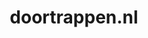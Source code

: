 ---
layout: post
title: "doortrappen.nl"
internal_url: "/dutchgov/doortrappen.nl.html"
subdomains_count: 2
all_subdomains_count: 2
urls_count: 2
ssl_rank: 0
http_rank: 60
url_link: /data/doortrappen.nl/urls.txt
all_subdomains_link: /data/doortrappen.nl/all_subdomains.txt
subdomains_link: /data/doortrappen.nl/subdomains.txt
categories: dutchgov
---